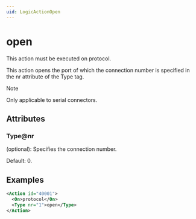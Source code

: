 ```yaml
---
uid: LogicActionOpen
---
```


# open

This action must be executed on protocol.

This action opens the port of which the connection number is specified in the nr attribute of the Type tag.

> [!NOTE]
> Only applicable to serial connectors.

## Attributes

### Type@nr

(optional): Specifies the connection number.

Default: 0.

## Examples

```xml
<Action id="40001">
  <On>protocol</On>
  <Type nr="1">open</Type>
</Action>
```
